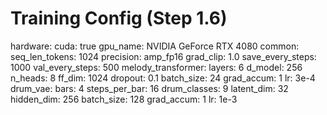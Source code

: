 # Training Config (Step 1.6)

hardware:
  cuda: true
  gpu_name: NVIDIA GeForce RTX 4080
common:
  seq_len_tokens: 1024
  precision: amp_fp16
  grad_clip: 1.0
  save_every_steps: 1000
  val_every_steps: 500
melody_transformer:
  layers: 6
  d_model: 256
  n_heads: 8
  ff_dim: 1024
  dropout: 0.1
  batch_size: 24
  grad_accum: 1
  lr: 3e-4
drum_vae:
  bars: 4
  steps_per_bar: 16
  drum_classes: 9
  latent_dim: 32
  hidden_dim: 256
  batch_size: 128
  grad_accum: 1
  lr: 1e-3